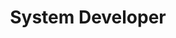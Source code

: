 ---
company: Signs23
title: System Developer
type: Part Time
order_id: 3
startDate: 03/12/2014
endDate: 25/02/2015
description: Developed an administration system with Laravel for daily use with limited access for partners and customers to check on projects related to their own businesses.
---